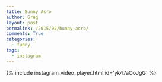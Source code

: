 ```yaml
---
title: Bunny Acro
author: Greg
layout: post
permalink: /2015/02/bunny-acro/
comments: True
categories:
  - funny
tags:
  - instagram
---
```


{% include instagram_video_player.html id='yk47aOoJgG' %}
